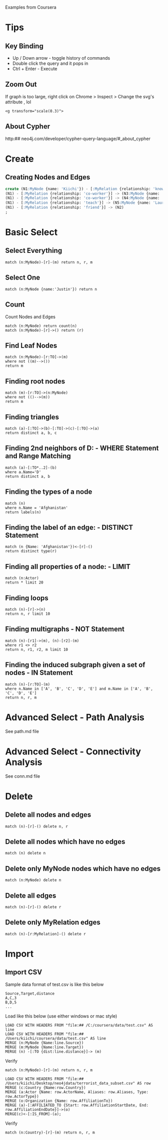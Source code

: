 
Examples from Coursera

# Tips

## Key Binding

* Up / Down arrow - toggle history of commands
* Double click the query and it pops in
* Ctrl + Enter - Execute

## Zoom Out
If graph is too large, right click on Chrome > Inspect > Change the svg's attribute , lol
```
<g transform="scale(0.3)"> 
```

## About Cypher

http:## neo4j.com/developer/cypher-query-language/#_about_cypher

# Create

## Creating Nodes and Edges

```sql
create (N1:MyNode {name: 'Kiichi'}) - [:MyRelation {relationship: 'knows'}] -> (N2:MyNode {name: 'Gavi'}),
(N1) - [:MyRelation {relationship: 'co-worker'}] -> (N3:MyNode {name: 'Justin', job: 'developer'}),
(N1) - [:MyRelation {relationship: 'co-worker'}] -> (N4:MyNode {name: 'James', job: 'sr developer'}),
(N1) - [:MyRelation {relationship: 'teach'}] -> (N5:MyNode {name: 'Lauren', job: 'gamer'}),
(N1) - [:MyRelation {relationship: 'friend'}] -> (N2)
;
```
# Basic Select

## Select Everything

```
match (n:MyNode)-[r]-(m) return n, r, m
```

## Select One

```
match (n:MyNode {name:'Justin'}) return n
```

## Count

Count Nodes and Edges
```
match (n:MyNode) return count(n)
match (n:MyNode)-[r]->() return (r)
```

## Find Leaf Nodes

```
match (n:MyNode)-[r:TO]->(m)
where not ((m)-->())
return m
```

## Finding root nodes

```
match (m)-[r:TO]->(n:MyNode)
where not (()-->(m))
return m
```

## Finding triangles

```
match (a)-[:TO]->(b)-[:TO]->(c)-[:TO]->(a)
return distinct a, b, c
```

##  Finding 2nd neighbors of D: - WHERE Statement and Range Matching

```
match (a)-[:TO*..2]-(b)
where a.Name='D'
return distinct a, b
```

## Finding the types of a node

```
match (n)
where n.Name = 'Afghanistan'
return labels(n)
```

## Finding the label of an edge: - DISTINCT Statement  

```
match (n {Name: 'Afghanistan'})<-[r]-()
return distinct type(r)
```

## Finding all properties of a node: - LIMIT

```
match (n:Actor)
return * limit 20
```

## Finding loops

```
match (n)-[r]->(n)
return n, r limit 10
```

## Finding multigraphs - NOT Statement

```
match (n)-[r1]->(m), (n)-[r2]-(m)
where r1 <> r2
return n, r1, r2, m limit 10
```

##  Finding the induced subgraph given a set of nodes - IN Statement

```
match (n)-[r:TO]-(m)
where n.Name in ['A', 'B', 'C', 'D', 'E'] and m.Name in ['A', 'B', 'C', 'D', 'E']
return n, r, m
```

# Advanced Select - Path Analysis

See path.md file

# Advanced Select - Connectivity Analysis

See conn.md file

# Delete

## Delete all nodes and edges

```
match (n)-[r]-() delete n, r
```


## Delete all nodes which have no edges

```
match (n) delete n
```


## Delete only MyNode nodes which have no edges

```
match (n:MyNode) delete n
```

## Delete all edges

```
match (n)-[r]-() delete r
```


## Delete only MyRelation edges

```
match (n)-[r:MyRelation]-() delete r
```

# Import

## Import CSV

Sample data format of test.csv is like this below
```
Source,Target,distance
A,C,3
B,D,5
...
```

Load like this below (use either windows or mac style)
```
LOAD CSV WITH HEADERS FROM "file:## /C:/coursera/data/test.csv" AS line
LOAD CSV WITH HEADERS FROM "file:## /Users/kiichi/coursera/data/test.csv" AS line
MERGE (n:MyNode {Name:line.Source})
MERGE (m:MyNode {Name:line.Target})
MERGE (n) -[:TO {dist:line.distance}]-> (m)
```

Verify

```
match (n:MyNode)-[r]-(m) return n, r, m
```




```
LOAD CSV WITH HEADERS FROM "file:## /Users/kiichi/Desktop/neo4jdata/terrorist_data_subset.csv" AS row
MERGE (c:Country {Name:row.Country})
MERGE (a:Actor {Name: row.ActorName, Aliases: row.Aliases, Type: row.ActorType})
MERGE (o:Organization {Name: row.AffiliationTo})
MERGE (a)-[:AFFILIATED_TO {Start: row.AffiliationStartDate, End: row.AffiliationEndDate}]->(o)
MERGE(c)<-[:IS_FROM]-(a);
```

Verify
```
match (n:Country)-[r]-(m) return n, r, m
```
